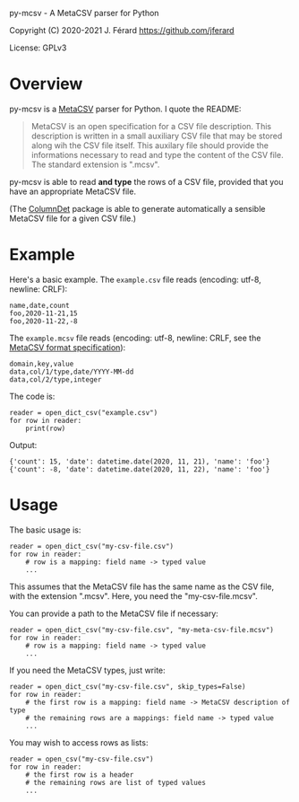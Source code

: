 py-mcsv - A MetaCSV parser for Python

Copyright (C) 2020-2021 J. Férard <https://github.com/jferard>

License: GPLv3

# Overview
py-mcsv is a [MetaCSV](https://github.com/jferard/MetaCSV) parser for Python. 
I quote the README:

> MetaCSV is an open specification for a CSV file description. This description
> is written in a small auxiliary CSV file that may be stored along wih the 
>CSV file itself. This auxilary file should provide the informations necessary 
>to read and type the content of the CSV file. The standard extension is 
>".mcsv".

py-mcsv is able to read **and type** the rows of a CSV file, provided that you 
have an appropriate MetaCSV file.

(The [ColumnDet](https://github.com/jferard/ColumnDet) package is able to 
generate automatically a sensible MetaCSV file for a given CSV file.)  

# Example
Here's a basic example. The `example.csv` file reads (encoding: utf-8, 
newline: CRLF): 

    name,date,count
    foo,2020-11-21,15
    foo,2020-11-22,-8

The `example.mcsv` file reads (encoding: utf-8, 
newline: CRLF, see the [MetaCSV format specification](https://github.com/jferard/MetaCSV#full-specification-draft-0)):

    domain,key,value
    data,col/1/type,date/YYYY-MM-dd
    data,col/2/type,integer

The code is:

    reader = open_dict_csv("example.csv")
    for row in reader:
        print(row)
        
Output:

    {'count': 15, 'date': datetime.date(2020, 11, 21), 'name': 'foo'}
    {'count': -8, 'date': datetime.date(2020, 11, 22), 'name': 'foo'}

# Usage

The basic usage is:

    reader = open_dict_csv("my-csv-file.csv")
    for row in reader:
        # row is a mapping: field name -> typed value
        ...

This assumes that the MetaCSV file has the same name as the CSV file, with the 
extension ".mcsv". Here, you need the "my-csv-file.mcsv". 

You can provide a path to the MetaCSV file if necessary:

    reader = open_dict_csv("my-csv-file.csv", "my-meta-csv-file.mcsv")
    for row in reader:
        # row is a mapping: field name -> typed value
        ...

If you need the MetaCSV types, just write: 

    reader = open_dict_csv("my-csv-file.csv", skip_types=False)
    for row in reader:
        # the first row is a mapping: field name -> MetaCSV description of type
        # the remaining rows are a mappings: field name -> typed value
        ...

You may wish to access rows as lists:
 
    reader = open_csv("my-csv-file.csv")
    for row in reader:
        # the first row is a header
        # the remaining rows are list of typed values
        ...
